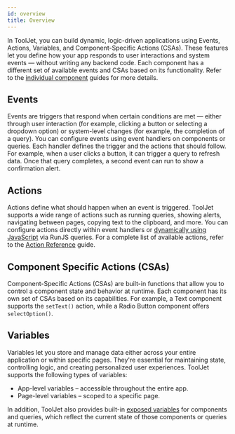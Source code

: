 ```yaml
---
id: overview
title: Overview
---
```


In ToolJet, you can build dynamic, logic-driven applications using Events, Actions, Variables, and Component-Specific Actions (CSAs). These features let you define how your app responds to user interactions and system events — without writing any backend code. Each component has a different set of available events and CSAs based on its functionality. Refer to the [individual component](#) guides for more details.

## Events

Events are triggers that respond when certain conditions are met — either through user interaction (for example, clicking a button or selecting a dropdown option) or system-level changes (for example, the completion of a query). You can configure events using event handlers on components or queries. Each handler defines the trigger and the actions that should follow. <br/>
For example, when a user clicks a button, it can trigger a query to refresh data. Once that query completes, a second event can run to show a confirmation alert.

## Actions

Actions define what should happen when an event is triggered. ToolJet supports a wide range of actions such as running queries, showing alerts, navigating between pages, copying text to the clipboard, and more. You can configure actions directly within event handlers or [dynamically using JavaScript](#) via RunJS queries. For a complete list of available actions, refer to the [Action Reference](#) guide.

## Component Specific Actions (CSAs)

Component-Specific Actions (CSAs) are built-in functions that allow you to control a component state and behavior at runtime. Each component has its own set of CSAs based on its capabilities. For example, a Text component supports the `setText()` action, while a Radio Button component offers `selectOption()`.

## Variables

Variables let you store and manage data either across your entire application or within specific pages. They're essential for maintaining state, controlling logic, and creating personalized user experiences.
ToolJet supports the following types of variables:
- App-level variables – accessible throughout the entire app.
- Page-level variables – scoped to a specific page.

In addition, ToolJet also provides built-in [exposed variables](#) for components and queries, which reflect the current state of those components or queries at runtime.

